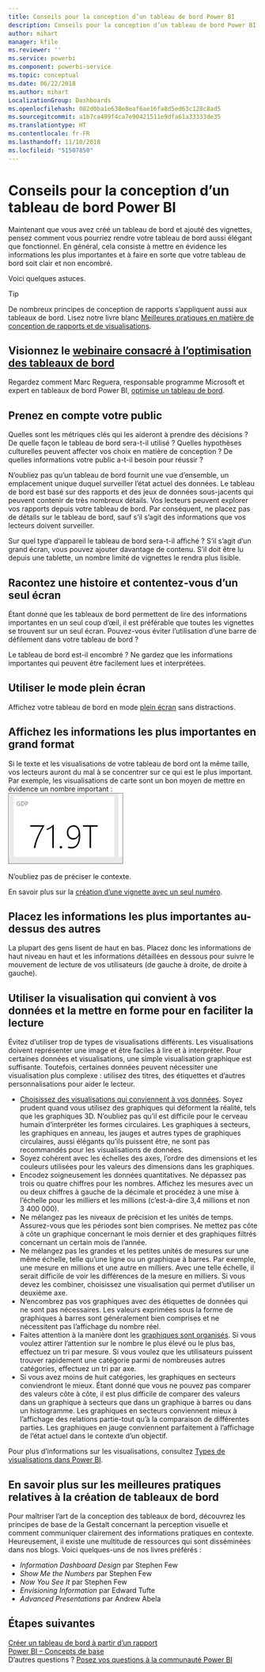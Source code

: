 ```yaml
---
title: Conseils pour la conception d’un tableau de bord Power BI
description: Conseils pour la conception d’un tableau de bord Power BI
author: mihart
manager: kfile
ms.reviewer: ''
ms.service: powerbi
ms.component: powerbi-service
ms.topic: conceptual
ms.date: 06/22/2018
ms.author: mihart
LocalizationGroup: Dashboards
ms.openlocfilehash: 082d0ba1e638e8eaf6ae16fa8d5ed63c128c8ad5
ms.sourcegitcommit: a1b7ca499f4ca7e90421511e9dfa61a33333de35
ms.translationtype: HT
ms.contentlocale: fr-FR
ms.lasthandoff: 11/10/2018
ms.locfileid: "51507850"
---
```

# <a name="tips-for-designing-a-great-power-bi-dashboard"></a>Conseils pour la conception d’un tableau de bord Power BI
Maintenant que vous avez créé un tableau de bord et ajouté des vignettes, pensez comment vous pourriez rendre votre tableau de bord aussi élégant que fonctionnel. En général, cela consiste à mettre en évidence les informations les plus importantes et à faire en sorte que votre tableau de bord soit clair et non encombré.

Voici quelques astuces.

> [!TIP]
> De nombreux principes de conception de rapports s’appliquent aussi aux tableaux de bord.  Lisez notre livre blanc [Meilleures pratiques en matière de conception de rapports et de visualisations](visuals/power-bi-visualization-best-practices.md).
>
>

## <a name="watch-the-dashboard-makeover-webinarhttpsinfomicrosoftcomco-powerbi-wbnr-fy16-05may-12-dashboard-makeover-registrationhtml"></a>Visionnez le [webinaire consacré à l’optimisation des tableaux de bord](https://info.microsoft.com/CO-PowerBI-WBNR-FY16-05May-12-Dashboard-Makeover-Registration.html)
Regardez comment Marc Reguera, responsable programme Microsoft et expert en tableaux de bord Power BI, [optimise un tableau de bord](https://info.microsoft.com/CO-PowerBI-WBNR-FY16-05May-12-Dashboard-Makeover-Registration.html).

## <a name="consider-your-audience"></a>Prenez en compte votre public
Quelles sont les métriques clés qui les aideront à prendre des décisions ? De quelle façon le tableau de bord sera-t-il utilisé ? Quelles hypothèses culturelles peuvent affecter vos choix en matière de conception ? De quelles informations votre public a-t-il besoin pour réussir ?

N’oubliez pas qu’un tableau de bord fournit une vue d’ensemble, un emplacement unique duquel surveiller l’état actuel des données. Le tableau de bord est basé sur des rapports et des jeux de données sous-jacents qui peuvent contenir de très nombreux détails. Vos lecteurs peuvent explorer vos rapports depuis votre tableau de bord. Par conséquent, ne placez pas de détails sur le tableau de bord, sauf s’il s’agit des informations que vos lecteurs doivent surveiller.

Sur quel type d’appareil le tableau de bord sera-t-il affiché ? S’il s’agit d’un grand écran, vous pouvez ajouter davantage de contenu. S’il doit être lu depuis une tablette, un nombre limité de vignettes le rendra plus lisible.

## <a name="tell-a-story-and-keep-it-to-one-screen"></a>Racontez une histoire et contentez-vous d’un seul écran
Étant donné que les tableaux de bord permettent de lire des informations importantes en un seul coup d’œil, il est préférable que toutes les vignettes se trouvent sur un seul écran. Pouvez-vous éviter l’utilisation d’une barre de défilement dans votre tableau de bord ?

Le tableau de bord est-il encombré ?  Ne gardez que les informations importantes qui peuvent être facilement lues et interprétées.

## <a name="make-use-of-full-screen-mode"></a>Utiliser le mode plein écran
Affichez votre tableau de bord en mode [plein écran](consumer/end-user-focus.md) sans distractions.

## <a name="make-the-most-important-information-biggest"></a>Affichez les informations les plus importantes en grand format
Si le texte et les visualisations de votre tableau de bord ont la même taille, vos lecteurs auront du mal à se concentrer sur ce qui est le plus important. Par exemple, les visualisations de carte sont un bon moyen de mettre en évidence un nombre important :  
![Visualisation de carte](media/service-dashboards-design-tips/pbi_card.png)

N’oubliez pas de préciser le contexte.  

En savoir plus sur la [création d’une vignette avec un seul numéro](visuals/power-bi-visualization-card.md).

## <a name="put-the-most-important-information-in-the-upper-corner"></a>Placez les informations les plus importantes au-dessus des autres
La plupart des gens lisent de haut en bas. Placez donc les informations de haut niveau en haut et les informations détaillées en dessous pour suivre le mouvement de lecture de vos utilisateurs (de gauche à droite, de droite à gauche).

## <a name="use-the-right-visualization-for-the-data-and-format-it-for-easy-reading"></a>Utiliser la visualisation qui convient à vos données et la mettre en forme pour en faciliter la lecture
Évitez d’utiliser trop de types de visualisations différents.  Les visualisations doivent représenter une image et être faciles à lire et à interpréter.  Pour certaines données et visualisations, une simple visualisation graphique est suffisante. Toutefois, certaines données peuvent nécessiter une visualisation plus complexe : utilisez des titres, des étiquettes et d’autres personnalisations pour aider le lecteur.  

* [Choisissez des visualisations qui conviennent à vos données](https://www.youtube.com/watch?v=-tdkUYrzrio). Soyez prudent quand vous utilisez des graphiques qui déforment la réalité, tels que les graphiques 3D. N’oubliez pas qu’il est difficile pour le cerveau humain d’interpréter les formes circulaires. Les graphiques à secteurs, les graphiques en anneau, les jauges et autres types de graphiques circulaires, aussi élégants qu’ils puissent être, ne sont pas recommandés pour les visualisations de données.
* Soyez cohérent avec les échelles des axes, l’ordre des dimensions et les couleurs utilisées pour les valeurs des dimensions dans les graphiques.
* Encodez soigneusement les données quantitatives. Ne dépassez pas trois ou quatre chiffres pour les nombres. Affichez les mesures avec un ou deux chiffres à gauche de la décimale et procédez à une mise à l’échelle pour les milliers et les millions (c’est-à-dire 3,4 millions et non 3 400 000).
* Ne mélangez pas les niveaux de précision et les unités de temps. Assurez-vous que les périodes sont bien comprises.  Ne mettez pas côte à côte un graphique concernant le mois dernier et des graphiques filtrés concernant un certain mois de l’année.
* Ne mélangez pas les grandes et les petites unités de mesures sur une même échelle, telle qu’une ligne ou un graphique à barres.  Par exemple, une mesure en millions et une autre en milliers.  Avec une telle échelle, il serait difficile de voir les différences de la mesure en milliers.  Si vous devez les combiner, choisissez une visualisation qui permet d’utiliser un deuxième axe.
* N’encombrez pas vos graphiques avec des étiquettes de données qui ne sont pas nécessaires. Les valeurs exprimées sous la forme de graphiques à barres sont généralement bien comprises et ne nécessitent pas l’affichage du nombre réel.
* Faites attention à la manière dont les [graphiques sont organisés](consumer/end-user-change-sort.md).  Si vous voulez attirer l’attention sur le nombre le plus élevé ou le plus bas, effectuez un tri par mesure.  Si vous voulez que les utilisateurs puissent trouver rapidement une catégorie parmi de nombreuses autres catégories, effectuez un tri par axe.  
* Si vous avez moins de huit catégories, les graphiques en secteurs conviendront le mieux. Étant donné que vous ne pouvez pas comparer des valeurs côte à côte, il est plus difficile de comparer des valeurs dans un graphique à secteurs que dans un graphique à barres ou dans un histogramme. Les graphiques en secteurs conviennent mieux à l’affichage des relations partie-tout qu’à la comparaison de différentes parties. Les graphiques en jauge conviennent parfaitement à l’affichage de l’état actuel dans le contexte d’un objectif.

Pour plus d’informations sur les visualisations, consultez [Types de visualisations dans Power BI](visuals/power-bi-visualization-types-for-reports-and-q-and-a.md).  

## <a name="learning-more-about-best-practice-dashboard-design"></a>En savoir plus sur les meilleures pratiques relatives à la création de tableaux de bord
Pour maîtriser l’art de la conception des tableaux de bord, découvrez les principes de base de la Gestalt concernant la perception visuelle et comment communiquer clairement des informations pratiques en contexte. Heureusement, il existe une multitude de ressources qui sont disséminées dans nos blogs. Voici quelques-uns de nos livres préférés :

* *Information Dashboard Design* par Stephen Few  
* *Show Me the Numbers* par Stephen Few  
* *Now You See It* par Stephen Few  
* *Envisioning Information* par Edward Tufte  
* *Advanced Presentations* par Andrew Abela   

## <a name="next-steps"></a>Étapes suivantes
[Créer un tableau de bord à partir d’un rapport](service-dashboard-create.md)  
[Power BI – Concepts de base](consumer/end-user-basic-concepts.md)  
D’autres questions ? [Posez vos questions à la communauté Power BI](http://community.powerbi.com/)
